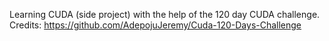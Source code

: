 Learning CUDA (side project) with the help of the 120 day CUDA challenge.
Credits: https://github.com/AdepojuJeremy/Cuda-120-Days-Challenge
